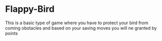 # Flappy-Bird
This is a basic type of game where you have to protect your bird from coming obstacles and based on your saving moves you will ne granted by points
